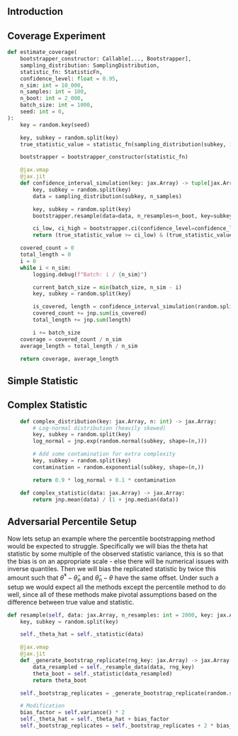 
## Introduction

## Coverage Experiment

```python
def estimate_coverage(
    bootstrapper_constructor: Callable[..., Bootstrapper],
    sampling_distribution: SamplingDistribution,
    statistic_fn: StatisticFn,
    confidence_level: float = 0.95,
    n_sim: int = 10_000,
    n_samples: int = 100,
    n_boot: int = 2_000,
    batch_size: int = 1000,
    seed: int = 0,
):
    key = random.key(seed)

    key, subkey = random.split(key)
    true_statistic_value = statistic_fn(sampling_distribution(subkey, 1_000_000))

    bootstrapper = bootstrapper_constructor(statistic_fn)

    @jax.vmap
    @jax.jit
    def confidence_interval_simulation(key: jax.Array) -> tuple[jax.Array, jax.Array]:
        key, subkey = random.split(key)
        data = sampling_distribution(subkey, n_samples)

        key, subkey = random.split(key)
        bootstrapper.resample(data=data, n_resamples=n_boot, key=subkey)

        ci_low, ci_high = bootstrapper.ci(confidence_level=confidence_level)
        return (true_statistic_value >= ci_low) & (true_statistic_value <= ci_high), ci_high - ci_low

    covered_count = 0
    total_length = 0
    i = 0
    while i < n_sim:
        logging.debug(f"Batch: i / {n_sim}")

        current_batch_size = min(batch_size, n_sim - i)
        key, subkey = random.split(key)

        is_covered, length = confidence_interval_simulation(random.split(subkey, current_batch_size))
        covered_count += jnp.sum(is_covered)
        total_length += jnp.sum(length)

        i += batch_size
    coverage = covered_count / n_sim
    average_length = total_length / n_sim

    return coverage, average_length
```

## Simple Statistic

## Complex Statistic

```python
    def complex_distribution(key: jax.Array, n: int) -> jax.Array:
        # Log-normal distribution (heavily skewed)
        key, subkey = random.split(key)
        log_normal = jnp.exp(random.normal(subkey, shape=(n,)))

        # Add some contamination for extra complexity
        key, subkey = random.split(key)
        contamination = random.exponential(subkey, shape=(n,))

        return 0.9 * log_normal + 0.1 * contamination

    def complex_statistic(data: jax.Array) -> jax.Array:
        return jnp.mean(data) / (1 + jnp.median(data))
```

## Adversarial Percentile Setup

Now lets setup an example where the percentile bootstrapping method would be expected to struggle. Specifically we will bias the theta hat statistic by some multiple of the observed statistic variance, this is so that the bias is on an appropriate scale - else there will be numerical issues with inverse quantiles. Then we will bias the replicated statistic by twice this amount such that $\hat{\theta}^* - \hat{\theta}_n$ and $\hat{\theta}_n - \theta$ have the same offset. Under such a setup we would expect all the methods except the percentile method to do well, since all of these methods make pivotal assumptions based on the difference between true value and statistic.

```python
def resample(self, data: jax.Array, n_resamples: int = 2000, key: jax.Array = random.key(42)) -> None:
    key, subkey = random.split(key)

    self._theta_hat = self._statistic(data)

    @jax.vmap
    @jax.jit
    def _generate_bootstrap_replicate(rng_key: jax.Array) -> jax.Array:
        data_resampled = self._resample_data(data, rng_key)
        theta_boot = self._statistic(data_resampled)
        return theta_boot

    self._bootstrap_replicates = _generate_bootstrap_replicate(random.split(subkey, n_resamples))

    # Modification
    bias_factor = self.variance() * 2
    self._theta_hat = self._theta_hat + bias_factor
    self._bootstrap_replicates = self._bootstrap_replicates + 2 * bias_factor
```

```
